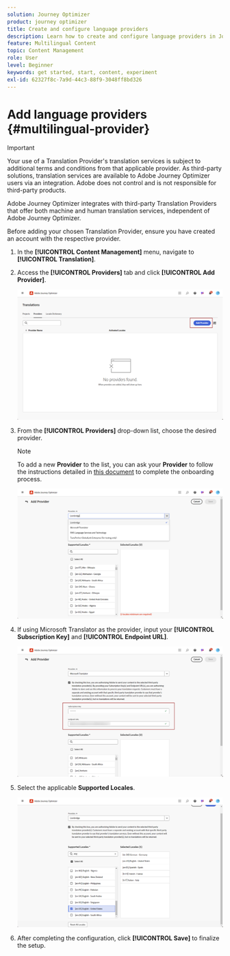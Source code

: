 ```yaml
---
solution: Journey Optimizer
product: journey optimizer
title: Create and configure language providers
description: Learn how to create and configure language providers in Journey Optimizer
feature: Multilingual Content
topic: Content Management
role: User
level: Beginner
keywords: get started, start, content, experiment
exl-id: 62327f8c-7a9d-44c3-88f9-3048ff8bd326
---
```

# Add language providers {#multilingual-provider}

>[!IMPORTANT]
>
> Your use of a Translation Provider's translation services is subject to additional terms and conditions from that applicable provider. As third-party solutions, translation services are available to Adobe Journey Optimizer users via an integration. Adobe does not control and is not responsible for third-party products.

Adobe Journey Optimizer integrates with third-party Translation Providers that offer both machine and human translation services, independent of Adobe Journey Optimizer.

Before adding your chosen Translation Provider, ensure you have created an account with the respective provider.

1. In the **[!UICONTROL Content Management]** menu, navigate to **[!UICONTROL Translation]**.

1. Access the **[!UICONTROL Providers]** tab and click **[!UICONTROL Add Provider]**.

    ![](assets/provider_1.png)

1. From the **[!UICONTROL Providers]** drop-down list, choose the desired provider.

    >[!NOTE]
    >
    >To add a new **Provider** to the list, you can ask your **Provider** to follow the instructions detailed in [this document](https://developer.adobe.com/gcs/partner/) to complete the onboarding process.

    ![](assets/provider_2.png)

1. If using Microsoft Translator as the provider, input your **[!UICONTROL Subscription Key]** and **[!UICONTROL Endpoint URL]**.

    ![](assets/provider_3.png)

1. Select the applicable **Supported Locales**.

    ![](assets/provider_4.png)

1. After completing the configuration, click **[!UICONTROL Save]** to finalize the setup.
